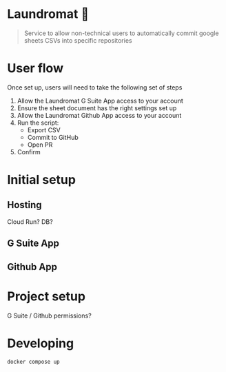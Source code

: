 # Laundromat 🧺
> Service to allow non-technical users to automatically commit google sheets CSVs into specific repositories

# User flow

Once set up, users will need to take the following set of steps

1. Allow the Laundromat G Suite App access to your account
2. Ensure the sheet document has the right settings set up
3. Allow the Laundromat Github App access to your account
4. Run the script:
    * Export CSV
    * Commit to GitHub
    * Open PR
5. Confirm

# Initial setup

## Hosting

Cloud Run? DB?

## G Suite App

## Github App

# Project setup

G Suite / Github permissions?

# Developing

`docker compose up`